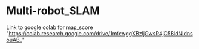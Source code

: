 # Multi-robot_SLAM

Link to google colab for map_score
"https://colab.research.google.com/drive/1mfewggXBzIjGwsR4jC5BidNIdnsouAB_"
